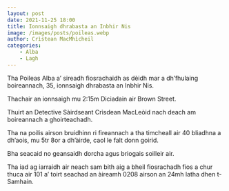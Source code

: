 ```yaml
---
layout: post
date: 2021-11-25 18:00
title: Ionnsaigh dhrabasta an Inbhir Nis
image: /images/posts/poileas.webp
author: Crìstean MacMhìcheil
categories:
    - Alba
    - Lagh
---
```

Tha Poileas Alba a’ sireadh fiosrachaidh as dèidh mar a dh’fhulaing boireannach, 35, ionnsaigh dhrabasta an Inbhir Nis.

Thachair an ionnsaigh mu 2:15m Diciadain air Brown Street.

Thuirt an Detective Sàirdseant Crìsdean MacLeòid nach deach am boireannach a ghoirteachadh.

Tha na poilis airson bruidhinn ri fireannach a tha timcheall air 40 bliadhna a dh’aois, mu 5tr 8or a dh’àirde, caol le falt donn goirid.

Bha seacaid no geansaidh dorcha agus briogais soilleir air.

Tha iad ag iarraidh air neach sam bith aig a bheil fiosrachadh fios a chur thuca air 101 a’ toirt seachad an àireamh 0208 airson an 24mh latha dhen t-Samhain.
